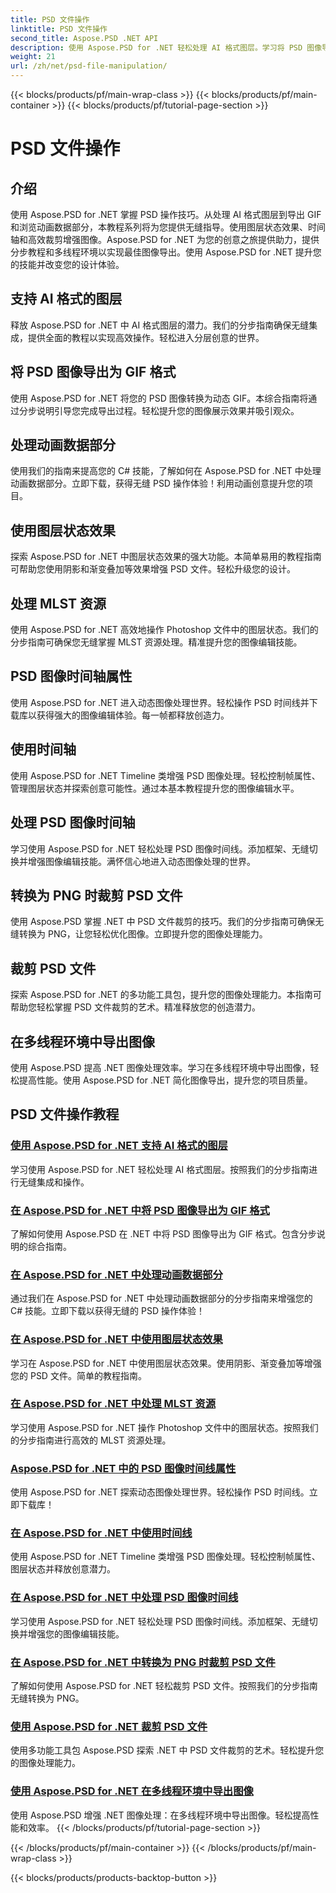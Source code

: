```yaml
---
title: PSD 文件操作
linktitle: PSD 文件操作
second_title: Aspose.PSD .NET API
description: 使用 Aspose.PSD for .NET 轻松处理 AI 格式图层。学习将 PSD 图像导出为 GIF、处理动画数据部分以及操作图层状态。
weight: 21
url: /zh/net/psd-file-manipulation/
---
```


{{< blocks/products/pf/main-wrap-class >}}
{{< blocks/products/pf/main-container >}}
{{< blocks/products/pf/tutorial-page-section >}}

# PSD 文件操作

## 介绍

使用 Aspose.PSD for .NET 掌握 PSD 操作技巧。从处理 AI 格式图层到导出 GIF 和浏览动画数据部分，本教程系列将为您提供无缝指导。使用图层状态效果、时间轴和高效裁剪增强图像。Aspose.PSD for .NET 为您的创意之旅提供助力，提供分步教程和多线程环境以实现最佳图像导出。使用 Aspose.PSD for .NET 提升您的技能并改变您的设计体验。

## 支持 AI 格式的图层

释放 Aspose.PSD for .NET 中 AI 格式图层的潜力。我们的分步指南确保无缝集成，提供全面的教程以实现高效操作。轻松进入分层创意的世界。

## 将 PSD 图像导出为 GIF 格式

使用 Aspose.PSD for .NET 将您的 PSD 图像转换为动态 GIF。本综合指南将通过分步说明引导您完成导出过程。轻松提升您的图像展示效果并吸引观众。

## 处理动画数据部分

使用我们的指南来提高您的 C# 技能，了解如何在 Aspose.PSD for .NET 中处理动画数据部分。立即下载，获得无缝 PSD 操作体验！利用动画创意提升您的项目。

## 使用图层状态效果

探索 Aspose.PSD for .NET 中图层状态效果的强大功能。本简单易用的教程指南可帮助您使用阴影和渐变叠加等效果增强 PSD 文件。轻松升级您的设计。

## 处理 MLST 资源

使用 Aspose.PSD for .NET 高效地操作 Photoshop 文件中的图层状态。我们的分步指南可确保您无缝掌握 MLST 资源处理。精准提升您的图像编辑技能。

## PSD 图像时间轴属性

使用 Aspose.PSD for .NET 进入动态图像处理世界。轻松操作 PSD 时间线并下载库以获得强大的图像编辑体验。每一帧都释放创造力。

## 使用时间轴

使用 Aspose.PSD for .NET Timeline 类增强 PSD 图像处理。轻松控制帧属性、管理图层状态并探索创意可能性。通过本基本教程提升您的图像编辑水平。

## 处理 PSD 图像时间轴

学习使用 Aspose.PSD for .NET 轻松处理 PSD 图像时间线。添加框架、无缝切换并增强图像编辑技能。满怀信心地进入动态图像处理的世界。

## 转换为 PNG 时裁剪 PSD 文件

使用 Aspose.PSD 掌握 .NET 中 PSD 文件裁剪的技巧。我们的分步指南可确保无缝转换为 PNG，让您轻松优化图像。立即提升您的图像处理能力。

## 裁剪 PSD 文件

探索 Aspose.PSD for .NET 的多功能工具包，提升您的图像处理能力。本指南可帮助您轻松掌握 PSD 文件裁剪的艺术。精准释放您的创造潜力。

## 在多线程环境中导出图像

使用 Aspose.PSD 提高 .NET 图像处理效率。学习在多线程环境中导出图像，轻松提高性能。使用 Aspose.PSD for .NET 简化图像导出，提升您的项目质量。
## PSD 文件操作教程
### [使用 Aspose.PSD for .NET 支持 AI 格式的图层](./support-layers-ai-format/)
学习使用 Aspose.PSD for .NET 轻松处理 AI 格式图层。按照我们的分步指南进行无缝集成和操作。
### [在 Aspose.PSD for .NET 中将 PSD 图像导出为 GIF 格式](./export-psd-to-gif/)
了解如何使用 Aspose.PSD 在 .NET 中将 PSD 图像导出为 GIF 格式。包含分步说明的综合指南。
### [在 Aspose.PSD for .NET 中处理动画数据部分](./animated-data-sections/)
通过我们在 Aspose.PSD for .NET 中处理动画数据部分的分步指南来增强您的 C# 技能。立即下载以获得无缝的 PSD 操作体验！
### [在 Aspose.PSD for .NET 中使用图层状态效果](./layer-state-effects/)
学习在 Aspose.PSD for .NET 中使用图层状态效果。使用阴影、渐变叠加等增强您的 PSD 文件。简单的教程指南。
### [在 Aspose.PSD for .NET 中处理 MLST 资源](./mlst-resources/)
学习使用 Aspose.PSD for .NET 操作 Photoshop 文件中的图层状态。按照我们的分步指南进行高效的 MLST 资源处理。
### [Aspose.PSD for .NET 中的 PSD 图像时间线属性](./psd-image-timeline-property/)
使用 Aspose.PSD for .NET 探索动态图像处理世界。轻松操作 PSD 时间线。立即下载库！
### [在 Aspose.PSD for .NET 中使用时间线](./timeline/)
使用 Aspose.PSD for .NET Timeline 类增强 PSD 图像处理。轻松控制帧属性、图层状态并释放创意潜力。
### [在 Aspose.PSD for .NET 中处理 PSD 图像时间线](./psd-image-timeline/)
学习使用 Aspose.PSD for .NET 轻松处理 PSD 图像时间线。添加框架、无缝切换并增强您的图像编辑技能。
### [在 Aspose.PSD for .NET 中转换为 PNG 时裁剪 PSD 文件](./crop-psd-conversion-png/)
了解如何使用 Aspose.PSD for .NET 轻松裁剪 PSD 文件。按照我们的分步指南无缝转换为 PNG。
### [使用 Aspose.PSD for .NET 裁剪 PSD 文件](./crop-psd-file/)
使用多功能工具包 Aspose.PSD 探索 .NET 中 PSD 文件裁剪的艺术。轻松提升您的图像处理能力。
### [使用 Aspose.PSD for .NET 在多线程环境中导出图像](./export-images-multi-thread/)
使用 Aspose.PSD 增强 .NET 图像处理：在多线程环境中导出图像。轻松提高性能和效率。
{{< /blocks/products/pf/tutorial-page-section >}}

{{< /blocks/products/pf/main-container >}}
{{< /blocks/products/pf/main-wrap-class >}}

{{< blocks/products/products-backtop-button >}}

